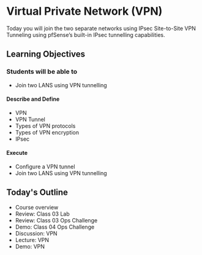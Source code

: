 # Virtual Private Network (VPN)

Today you will join the two separate networks using IPsec Site-to-Site VPN Tunneling using pfSense’s built-in IPsec tunnelling capabilities.

## Learning Objectives

### Students will be able to

- Join two LANS using VPN tunnelling

#### Describe and Define

- VPN
- VPN Tunnel
- Types of VPN protocols
- Types of VPN encryption
- IPsec

#### Execute

- Configure a VPN tunnel 
- Join two LANS using VPN tunnelling

## Today's Outline

- Course overview
- Review: Class 03 Lab
- Review: Class 03 Ops Challenge
- Demo: Class 04 Ops Challenge
- Discussion: VPN
- Lecture: VPN
- Demo: VPN

